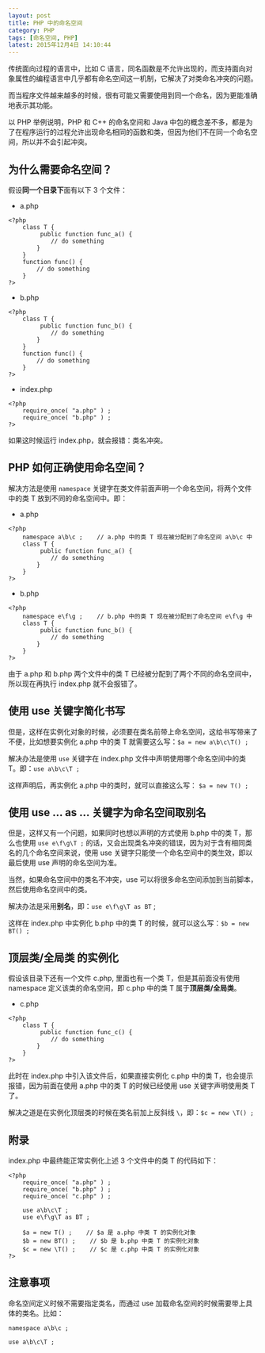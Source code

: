 ```yaml
---
layout: post
title: PHP 中的命名空间
category: PHP
tags: [命名空间, PHP]
latest: 2015年12月4日 14:10:44
---
```


传统面向过程的语言中，比如 C 语言，同名函数是不允许出现的，而支持面向对象属性的编程语言中几乎都有命名空间这一机制，它解决了对类命名冲突的问题。

而当程序文件越来越多的时候，很有可能又需要使用到同一个命名，因为更能准确地表示其功能。

以 PHP 举例说明，PHP 和 C++ 的命名空间和 Java 中包的概念差不多，都是为了在程序运行的过程允许出现命名相同的函数和类，但因为他们不在同一个命名空间，所以并不会引起冲突。

为什么需要命名空间？
-
	
假设**同一个目录下**面有以下 3 个文件：

- a.php

```
<?php
	class T {
		 public function func_a() {
			// do something
		}
	}
	function func() {
		// do something
	}
?>
```

- b.php

```
<?php
	class T {
		 public function func_b() {
			// do something
		}
	}
	function func() {
		// do something
	}
?>
```

- index.php

```
<?php
	require_once( "a.php" ) ;
	require_once( "b.php" ) ;
?>
```

如果这时候运行 index.php，就会报错：类名冲突。

PHP 如何正确使用命名空间？
-

解决方法是使用 `namespace` 关键字在类文件前面声明一个命名空间，将两个文件中的类 T 放到不同的命名空间中。即：
	
- a.php

```	
<?php
	namespace a\b\c ;    // a.php 中的类 T 现在被分配到了命名空间 a\b\c 中
	class T {
		 public function func_a() {
			// do something
		}
	}
?>
```

- b.php

```	
<?php
	namespace e\f\g ;    // b.php 中的类 T 现在被分配到了命名空间 e\f\g 中
	class T {
		 public function func_b() {
			// do something
		}
	}
?>
```

由于 a.php 和 b.php 两个文件中的类 T 已经被分配到了两个不同的命名空间中，所以现在再执行 index.php 就不会报错了。

使用 use 关键字简化书写
-

但是，这样在实例化对象的时候，必须要在类名前带上命名空间，这给书写带来了不便，比如想要实例化 a.php 中的类 T 就需要这么写：`$a = new a\b\c\T() ;`

解决办法是使用 `use` 关键字在 index.php 文件中声明使用哪个命名空间中的类 T。即：`use a\b\c\T ;`

这样声明后，再实例化 a.php 中的类时，就可以直接这么写： `$a = new T() ;`

使用 use ... as ... 关键字为命名空间取别名
-

但是，这样又有一个问题，如果同时也想以声明的方式使用 b.php 中的类 T，那么也使用 `use e\f\g\T ;` 的话，又会出现类名冲突的错误，因为对于含有相同类名的几个命名空间来说，使用 use 关键字只能使一个命名空间中的类生效，即以最后使用 use 声明的命名空间为准。

当然，如果命名空间中的类名不冲突，use 可以将很多命名空间添加到当前脚本，然后使用命名空间中的类。

解决办法是采用**别名**，即：`use e\f\g\T as BT` ;

这样在 index.php 中实例化 b.php 中的类 T 的时候，就可以这么写：`$b = new BT() ;`

顶层类/全局类 的实例化
-

假设该目录下还有一个文件 c.php, 里面也有一个类 T，但是其前面没有使用 namespace 定义该类的命名空间，即 c.php 中的类 T 属于**顶层类/全局类**。

- c.php

```
<?php
	class T {
		 public function func_c() {
			// do something
		}
	}
?>
```

此时在 index.php 中引入该文件后，如果直接实例化 c.php 中的类 T，也会提示报错，因为前面在使用 a.php 中的类 T 的时候已经使用 use 关键字声明使用类 T 了。

解决之道是在实例化顶层类的时候在类名前加上反斜线 `\`，即：`$c = new \T() ;`

附录
-

index.php 中最终能正常实例化上述 3 个文件中的类 T 的代码如下：

```
<?php
	require_once( "a.php" ) ;
	require_once( "b.php" ) ;
	require_once( "c.php" ) ;
	
	use a\b\c\T ;
	use e\f\g\T as BT ;
	
	$a = new T() ;    // $a 是 a.php 中类 T 的实例化对象
	$b = new BT() ;    // $b 是 b.php 中类 T 的实例化对象
	$c = new \T() ;    // $c 是 c.php 中类 T 的实例化对象
?>
```

注意事项
-

命名空间定义时候不需要指定类名，而通过 use 加载命名空间的时候需要带上具体的类名。比如：

```
namespace a\b\c ;

use a\b\c\T ;
```
